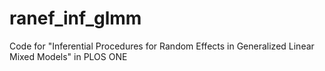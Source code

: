 # ranef_inf_glmm

Code for "Inferential Procedures for Random Effects in Generalized Linear Mixed Models" in PLOS ONE

